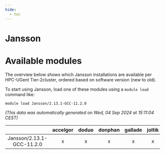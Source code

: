 ```yaml
---
hide:
  - toc
---
```


Jansson
=======

# Available modules


The overview below shows which Jansson installations are available per HPC-UGent Tier-2cluster, ordered based on software version (new to old).

To start using Jansson, load one of these modules using a `module load` command like:

```shell
module load Jansson/2.13.1-GCC-11.2.0
```

*(This data was automatically generated on Wed, 04 Sep 2024 at 15:11:04 CEST)*  

| |accelgor|doduo|donphan|gallade|joltik|shinx|skitty|
| :---: | :---: | :---: | :---: | :---: | :---: | :---: | :---: |
|Jansson/2.13.1-GCC-11.2.0|x|x|x|x|x|-|x|
